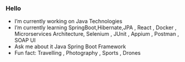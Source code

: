 ### Hello

-  I’m currently working on Java Technologies
-  I’m currently learning SpringBoot,Hibernate,JPA , React , Docker , Microrservices Architecture, Selenium , JUnit , Appium , Postman , SOAP UI
-  Ask me about it Java Spring Boot Framework
-  Fun fact: Travelling , Photography , Sports , Drones 

